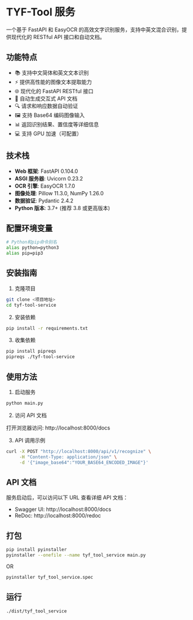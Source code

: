 # TYF-Tool 服务

一个基于 FastAPI 和 EasyOCR 的高效文字识别服务，支持中英文混合识别，提供现代化的 RESTful API 接口和自动文档。

## 功能特点

-   📚 支持中文简体和英文文本识别
-   ⚡ 提供高性能的图像文本提取能力
-   🌐 现代化的 FastAPI RESTful 接口
-   📝 自动生成交互式 API 文档
-   🔍 请求和响应数据自动验证
-   🖼️ 支持 Base64 编码图像输入
-   📊 返回识别结果、置信度等详细信息
-   💻 支持 GPU 加速（可配置）

## 技术栈

-   **Web 框架**: FastAPI 0.104.0
-   **ASGI 服务器**: Uvicorn 0.23.2
-   **OCR 引擎**: EasyOCR 1.7.0
-   **图像处理**: Pillow 11.3.0, NumPy 1.26.0
-   **数据验证**: Pydantic 2.4.2
-   **Python 版本**: 3.7+ (推荐 3.8 或更高版本)

## 配置环境变量

```bash
# Python和pip命令别名
alias python=python3
alias pip=pip3
```

## 安装指南

1. 克隆项目

```bash
git clone <项目地址>
cd tyf-tool-service
```

2. 安装依赖

```bash
pip install -r requirements.txt
```

3. 收集依赖

```bash
pip install pipreqs
pipreqs ./tyf-tool-service
```

## 使用方法

1. 启动服务

```bash
python main.py
```

2. 访问 API 文档

打开浏览器访问: http://localhost:8000/docs

3. API 调用示例

```bash
curl -X POST "http://localhost:8000/api/v1/recognize" \
     -H "Content-Type: application/json" \
     -d '{"image_base64":"YOUR_BASE64_ENCODED_IMAGE"}'
```

## API 文档

服务启动后，可以访问以下 URL 查看详细 API 文档：

-   Swagger UI: http://localhost:8000/docs
-   ReDoc: http://localhost:8000/redoc

## 打包

```bash
pip install pyinstaller
pyinstaller --onefile --name tyf_tool_service main.py
```

OR

```bash
pyinstaller tyf_tool_service.spec
```

## 运行

```bash
./dist/tyf_tool_service
```
